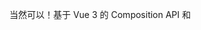 当然可以！基于 Vue 3 的 Composition API 和 <script setup> 语法糖，我们可以设计一个简单的组件来实现你描述的功能。以下是完整的代码示例：

请帮我设计一个axios 请求模版
